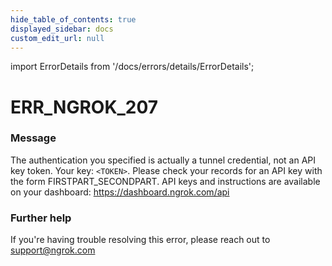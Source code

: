 ```yaml
---
hide_table_of_contents: true
displayed_sidebar: docs
custom_edit_url: null
---
```


import ErrorDetails from '/docs/errors/details/ErrorDetails';

# ERR_NGROK_207

### Message
The authentication you specified is actually a tunnel credential, not an API key token. Your key: `<TOKEN>`. Please check your records for an API key with the form FIRSTPART_SECONDPART. API keys and instructions are available on your dashboard: https://dashboard.ngrok.com/api

### Further help
If you're having trouble resolving this error, please reach out to [support@ngrok.com](mailto:support@ngrok.com?subject=Help%20with%20ERR_NGROK_207)

<ErrorDetails error='err_ngrok_207' />
